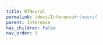 ```yaml
---
title: RTNeural
permalink: /docs/Inference#rtneural
parent: Inference
has_children: False
nav_order: 1
---
```

